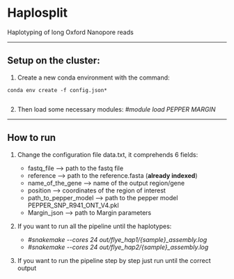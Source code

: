 # Haplosplit
Haplotyping of long Oxford Nanopore reads

---
## Setup on the cluster:

1. Create a new conda environment with the command:  
```
conda env create -f config.json*
 
```
2. Then load some necessary modules:  *#module load PEPPER MARGIN*

---
## How to run

1. Change the configuration file data.txt, it comprehends 6  fields:
    - fastq_file --> path to the fastq file
    - reference --> path to the reference.fasta (**already indexed**)
    - name_of_the_gene --> name of the output region/gene
    - position --> coordinates of the region of interest
    - path_to_pepper_model --> path to the pepper model PEPPER_SNP_R941_ONT_V4.pkl
    - Margin_json --> path to Margin parameters

2. If you want to run all the pipeline until the haplotypes: 
    - *#snakemake --cores 24 out/flye_hap1/{sample}_assembly.log* 
    - *#snakemake --cores 24 out/flye_hap2/{sample}_assembly.log*

3. If you want to run the pipeline step by step just run until the correct output
